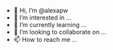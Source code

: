 - 👋 Hi, I’m @alexapw
- 👀 I’m interested in ...
- 🌱 I’m currently learning ...
- 💞️ I’m looking to collaborate on ...
- 📫 How to reach me ...

<!---
alexapw/alexapw is a ✨ special ✨ repository because its `README.md` (this file) appears on your GitHub profile.
You can click the Preview link to take a look at your changes.
--->
